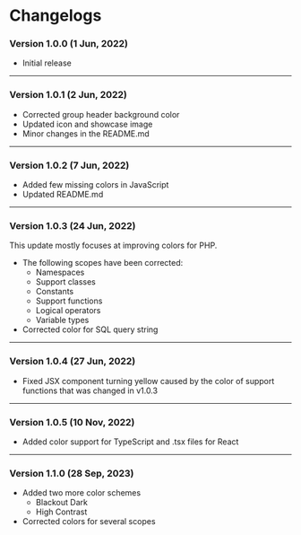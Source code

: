 # Changelogs

### Version 1.0.0 (1 Jun, 2022)

- Initial release

---

### Version 1.0.1 (2 Jun, 2022)

- Corrected group header background color
- Updated icon and showcase image
- Minor changes in the README.md

---

### Version 1.0.2 (7 Jun, 2022)

- Added few missing colors in JavaScript
- Updated README.md

---

### Version 1.0.3 (24 Jun, 2022)

This update mostly focuses at improving colors for PHP.

- The following scopes have been corrected:
  - Namespaces
  - Support classes
  - Constants
  - Support functions
  - Logical operators
  - Variable types
- Corrected color for SQL query string

---

### Version 1.0.4 (27 Jun, 2022)

- Fixed JSX component turning yellow caused by the color of support functions that was changed in v1.0.3

---

### Version 1.0.5 (10 Nov, 2022)

- Added color support for TypeScript and .tsx files for React

---

### Version 1.1.0 (28 Sep, 2023)

- Added two more color schemes
	- Blackout Dark
	- High Contrast
- Corrected colors for several scopes